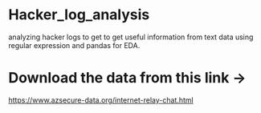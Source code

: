 # Hacker_log_analysis
analyzing hacker logs to get to get useful information from text data  using regular expression and pandas for  EDA. 
# Download the data from this link ->
https://www.azsecure-data.org/internet-relay-chat.html
